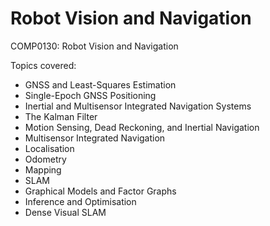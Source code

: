 # Robot Vision and Navigation
COMP0130: Robot Vision and Navigation

Topics covered: 
- GNSS and Least-Squares Estimation
- Single-Epoch GNSS Positioning 
- Inertial and Multisensor Integrated Navigation Systems 
- The Kalman Filter 
- Motion Sensing, Dead Reckoning, and Inertial Navigation 
- Multisensor Integrated Navigation 
- Localisation
- Odometry
- Mapping 
- SLAM
- Graphical Models and Factor Graphs
- Inference and Optimisation 
- Dense Visual SLAM 
